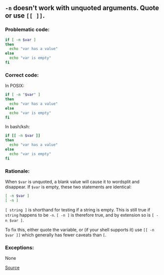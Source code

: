 ## `-n` doesn't work with unquoted arguments. Quote or use `[[ ]]`.

### Problematic code:

```sh
if [ -n $var ]
then
  echo "var has a value"
else
  echo "var is empty"
fi
```

### Correct code:

In POSIX:

```sh
if [ -n "$var" ]
then
  echo "var has a value"
else
  echo "var is empty"
fi
```

In bash/ksh:

```sh
if [[ -n $var ]]
then
  echo "var has a value"
else
  echo "var is empty"
fi
```


### Rationale:

When `$var` is unquoted, a blank value will cause it to wordsplit and disappear. If `$var` is empty, these two statements are identical:

```sh
[ -n $var ]
[ -n ]
```

`[ string ]` is shorthand for testing if a string is empty. This is still true if `string` happens to be `-n`. `[ -n ]` is therefore true, and by extension so is `[ -n $var ]`.

To fix this, either quote the variable, or (if your shell supports it) use `[[ -n $var ]]` which generally has fewer caveats than `[`.

### Exceptions:

None

[Source](https://github.com/koalaman/shellcheck/wiki/SC2070)


